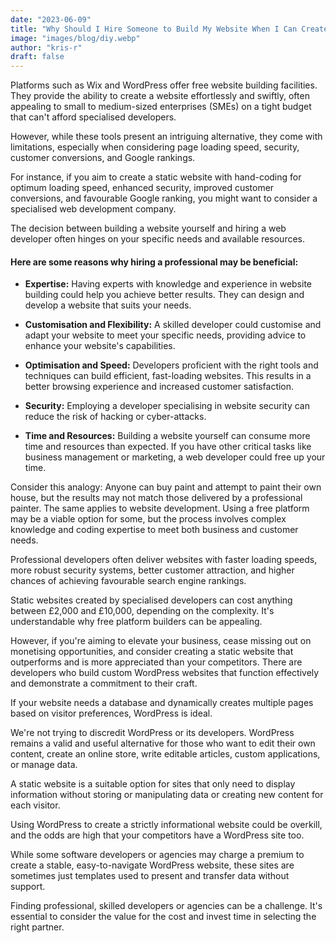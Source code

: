 ```yaml
---
date: "2023-06-09"
title: "Why Should I Hire Someone to Build My Website When I Can Create My Own?"
image: "images/blog/diy.webp"
author: "kris-r"
draft: false
---
```


Platforms such as Wix and WordPress offer free website building facilities. They provide the ability to create a website effortlessly and swiftly, often appealing to small to medium-sized enterprises (SMEs) on a tight budget that can't afford specialised developers.

However, while these tools present an intriguing alternative, they come with limitations, especially when considering page loading speed, security, customer conversions, and Google rankings.

For instance, if you aim to create a static website with hand-coding for optimum loading speed, enhanced security, improved customer conversions, and favourable Google ranking, you might want to consider a specialised web development company.

The decision between building a website yourself and hiring a web developer often hinges on your specific needs and available resources.

#### Here are some reasons why hiring a professional may be beneficial:

* **Expertise:** Having experts with knowledge and experience in website building could help you achieve better results. They can design and develop a website that suits your needs.

* **Customisation and Flexibility:** A skilled developer could customise and adapt your website to meet your specific needs, providing advice to enhance your website's capabilities.

* **Optimisation and Speed:** Developers proficient with the right tools and techniques can build efficient, fast-loading websites. This results in a better browsing experience and increased customer satisfaction.

* **Security:** Employing a developer specialising in website security can reduce the risk of hacking or cyber-attacks.

* **Time and Resources:** Building a website yourself can consume more time and resources than expected. If you have other critical tasks like business management or marketing, a web developer could free up your time.

Consider this analogy: Anyone can buy paint and attempt to paint their own house, but the results may not match those delivered by a professional painter. The same applies to website development. Using a free platform may be a viable option for some, but the process involves complex knowledge and coding expertise to meet both business and customer needs.

Professional developers often deliver websites with faster loading speeds, more robust security systems, better customer attraction, and higher chances of achieving favourable search engine rankings.

Static websites created by specialised developers can cost anything between £2,000 and £10,000, depending on the complexity. It's understandable why free platform builders can be appealing.

However, if you're aiming to elevate your business, cease missing out on monetising opportunities, and consider creating a static website that outperforms and is more appreciated than your competitors. There are developers who build custom WordPress websites that function effectively and demonstrate a commitment to their craft.

If your website needs a database and dynamically creates multiple pages based on visitor preferences, WordPress is ideal.

We're not trying to discredit WordPress or its developers. WordPress remains a valid and useful alternative for those who want to edit their own content, create an online store, write editable articles, custom applications, or manage data.

A static website is a suitable option for sites that only need to display information without storing or manipulating data or creating new content for each visitor.

Using WordPress to create a strictly informational website could be overkill, and the odds are high that your competitors have a WordPress site too.

While some software developers or agencies may charge a premium to create a stable, easy-to-navigate WordPress website, these sites are sometimes just templates used to present and transfer data without support.

Finding professional, skilled developers or agencies can be a challenge. It's essential to consider the value for the cost and invest time in selecting the right partner.

